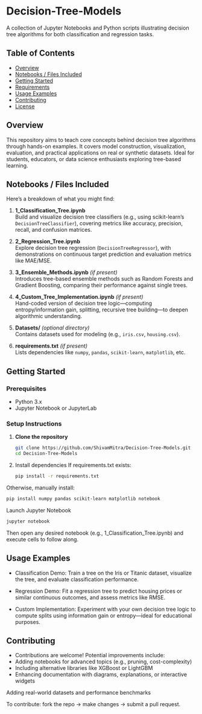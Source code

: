 # Decision-Tree-Models

A collection of Jupyter Notebooks and Python scripts illustrating decision tree algorithms for both classification and regression tasks.

## Table of Contents
- [Overview](#overview)
- [Notebooks / Files Included](#notebooks--files-included)
- [Getting Started](#getting-started)
- [Requirements](#requirements)
- [Usage Examples](#usage-examples)
- [Contributing](#contributing)
- [License](#license)

## Overview
This repository aims to teach core concepts behind decision tree algorithms through hands-on examples. It covers model construction, visualization, evaluation, and practical applications on real or synthetic datasets. Ideal for students, educators, or data science enthusiasts exploring tree-based learning.

## Notebooks / Files Included
Here’s a breakdown of what you might find:

1. **1_Classification_Tree.ipynb**  
   Build and visualize decision tree classifiers (e.g., using scikit-learn’s `DecisionTreeClassifier`), covering metrics like accuracy, precision, recall, and confusion matrices.

2. **2_Regression_Tree.ipynb**  
   Explore decision tree regression (`DecisionTreeRegressor`), with demonstrations on continuous target prediction and evaluation metrics like MAE/MSE.

3. **3_Ensemble_Methods.ipynb** *(if present)*  
   Introduces tree-based ensemble methods such as Random Forests and Gradient Boosting, comparing their performance against single trees.

4. **4_Custom_Tree_Implementation.ipynb** *(if present)*  
   Hand-coded version of decision tree logic—computing entropy/information gain, splitting, recursive tree building—to deepen algorithmic understanding.

5. **Datasets/** *(optional directory)*  
   Contains datasets used for modeling (e.g., `iris.csv`, `housing.csv`).

6. **requirements.txt** *(if present)*  
   Lists dependencies like `numpy`, `pandas`, `scikit-learn`, `matplotlib`, etc.

## Getting Started

### Prerequisites
- Python 3.x
- Jupyter Notebook or JupyterLab

### Setup Instructions
1. **Clone the repository**  
   ```bash
   git clone https://github.com/ShivamMitra/Decision-Tree-Models.git
   cd Decision-Tree-Models
2. Install dependencies
If requirements.txt exists:
   ```bash
   pip install -r requirements.txt
Otherwise, manually install:
   ```bash
   pip install numpy pandas scikit-learn matplotlib notebook
```
Launch Jupyter Notebook
   ```bash
   jupyter notebook
```
Then open any desired notebook (e.g., 1_Classification_Tree.ipynb) and execute cells to follow along.

## Usage Examples
- Classification Demo: Train a tree on the Iris or Titanic dataset, visualize the tree, and evaluate classification performance.

- Regression Demo: Fit a regression tree to predict housing prices or similar continuous outcomes, and assess metrics like RMSE.

- Custom Implementation: Experiment with your own decision tree logic to compute splits using information gain or entropy—ideal for educational purposes.

## Contributing
- Contributions are welcome! Potential improvements include:
- Adding notebooks for advanced topics (e.g., pruning, cost-complexity)
- Including alternative libraries like XGBoost or LightGBM
- Enhancing documentation with diagrams, explanations, or interactive widgets

Adding real-world datasets and performance benchmarks

To contribute: fork the repo → make changes → submit a pull request.
